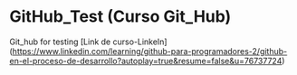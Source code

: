 # GitHub_Test (Curso Git_Hub)
Git_hub for testing
[Link de curso-LinkeIn] (https://www.linkedin.com/learning/github-para-programadores-2/github-en-el-proceso-de-desarrollo?autoplay=true&resume=false&u=76737724)

